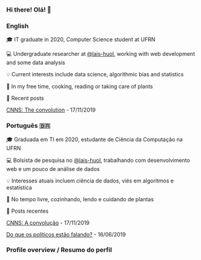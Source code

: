 ### Hi there! Olá!  👋

<!--
**nymarya/nymarya** is a ✨ _special_ ✨ repository because its `README.md` (this file) appears on your GitHub profile.

Here are some ideas to get you started:

- 🔭 I’m currently working on ...
- 🌱 I’m currently learning ...
- 👯 I’m looking to collaborate on ...
- 🤔 I’m looking for help with ...
- 💬 Ask me about ...
- 📫 How to reach me: ...
- 😄 Pronouns: ...
- ⚡ Fun fact: ...
-->
### English
:mortar_board:	IT graduate in 2020, Computer Science student at UFRN

:computer: Undergraduate researcher at [@lais-huol](https://github.com/lais-huol),
working with web development and some data analysis 

:bulb: Current interests include data science, algorithmic bias and statistics

:massage: In my free time, cooking, reading or taking care of plants

:pencil: Recent posts
<!-- posts starts -->
 [CNNS: The convolution](https://nymarya.github.io/cnns-the-convolution/) - 17/11/2019 
<!-- posts ends -->

### Português :brazil:
:mortar_board:	Graduada em TI em 2020, estudante de Ciência da Computação na UFRN

:computer: Bolsista de pesquisa no [@lais-huol](https://github.com/lais-huol),
trabalhando com desenvolvimento web e um pouco de análise de dados 

:bulb: Interesses atuais incluem ciência de dados, viés em algoritmos e estatística

:massage: No tempo livre, cozinhando, lendo e cuidando de plantas

:pencil: Posts recentes
<!-- posts-br starts -->
 [CNNS: A convolução](https://nymarya.github.io/cnns-a-convolucao/) - 17/11/2019

 [Do que os políticos estão falando?](https://nymarya.github.io/do-que-politicos-estao-falando/) - 16/06/2019 
<!-- posts-br ends -->


### Profile overview / Resumo do perfil
<html>
  <table>
    <tr>
        <!-- logos starts --><!-- logos ends -->
    </tr>
    <tr>
        <!-- pcts starts -->
<!-- pcts ends -->
    </tr>
  </table>
</html>

